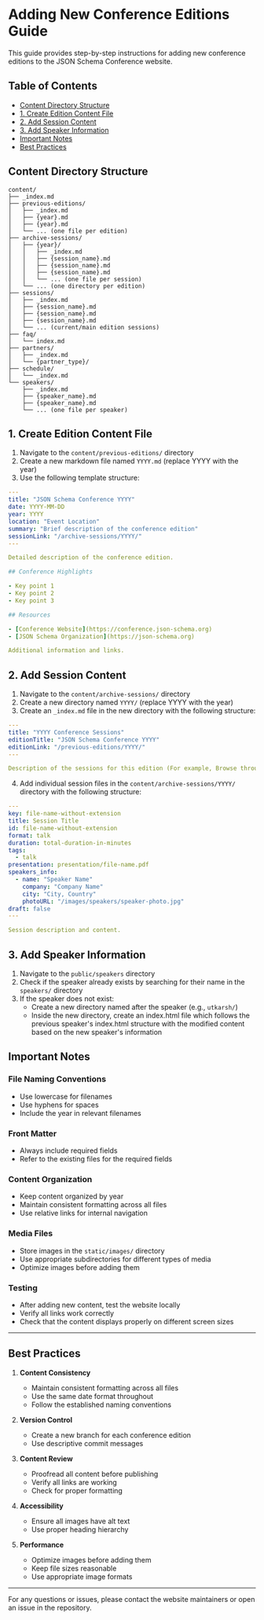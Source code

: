# Adding New Conference Editions Guide

This guide provides step-by-step instructions for adding new conference editions to the JSON Schema Conference website.

## Table of Contents
- [Content Directory Structure](#content-directory-structure)
- [1. Create Edition Content File](#1-create-edition-content-file)
- [2. Add Session Content](#2-add-session-content)
- [3. Add Speaker Information](#3-add-speaker-information)
- [Important Notes](#important-notes)
- [Best Practices](#best-practices)

## Content Directory Structure
```
content/
├── _index.md
├── previous-editions/
│   ├── _index.md
│   ├── {year}.md
│   ├── {year}.md
│   └── ... (one file per edition)
├── archive-sessions/
│   ├── {year}/
│   │   ├── _index.md
│   │   ├── {session_name}.md
│   │   ├── {session_name}.md
│   │   ├── {session_name}.md
│   │   └── ... (one file per session)
│   └── ... (one directory per edition)
├── sessions/
│   ├── _index.md
│   ├── {session_name}.md
│   ├── {session_name}.md
│   ├── {session_name}.md
│   └── ... (current/main edition sessions)
├── faq/
│   └── index.md
├── partners/
│   ├── _index.md
│   └── {partner_type}/
├── schedule/
│   └── _index.md
└── speakers/
    ├── _index.md
    ├── {speaker_name}.md
    ├── {speaker_name}.md
    └── ... (one file per speaker)
```

## 1. Create Edition Content File

1. Navigate to the `content/previous-editions/` directory
2. Create a new markdown file named `YYYY.md` (replace YYYY with the year)
3. Use the following template structure:

```yaml
---
title: "JSON Schema Conference YYYY"
date: YYYY-MM-DD
year: YYYY
location: "Event Location"
summary: "Brief description of the conference edition"
sessionLink: "/archive-sessions/YYYY/"
---

Detailed description of the conference edition.

## Conference Highlights

- Key point 1
- Key point 2
- Key point 3

## Resources

- [Conference Website](https://conference.json-schema.org)
- [JSON Schema Organization](https://json-schema.org)

Additional information and links.
```

## 2. Add Session Content

1. Navigate to the `content/archive-sessions/` directory
2. Create a new directory named `YYYY/` (replace YYYY with the year)
3. Create an `_index.md` file in the new directory with the following structure:

```yaml
---
title: "YYYY Conference Sessions"
editionTitle: "JSON Schema Conference YYYY"
editionLink: "/previous-editions/YYYY/"
---

Description of the sessions for this edition (For example, Browse through all sessions from the JSON Schema Conference YYYY. Click on a session to view details, watch the presentation, and access related resources.)
```

4. Add individual session files in the `content/archive-sessions/YYYY/` directory with the following structure:

```yaml
---
key: file-name-without-extension
title: Session Title
id: file-name-without-extension
format: talk
duration: total-duration-in-minutes
tags:
  - talk
presentation: presentation/file-name.pdf
speakers_info:
  - name: "Speaker Name"
    company: "Company Name"
    city: "City, Country"
    photoURL: "/images/speakers/speaker-photo.jpg"
draft: false
---

Session description and content.
```

## 3. Add Speaker Information

1. Navigate to the `public/speakers` directory
2. Check if the speaker already exists by searching for their name in the `speakers/` directory
3. If the speaker does not exist:
    - Create a new directory named after the speaker (e.g., `utkarsh/`)
    - Inside the new directory, create an index.html file which follows the previous speaker's index.html structure with the modified content based on the new speaker's information

## Important Notes

### File Naming Conventions
- Use lowercase for filenames
- Use hyphens for spaces
- Include the year in relevant filenames

### Front Matter
- Always include required fields
- Refer to the existing files for the required fields

### Content Organization
- Keep content organized by year
- Maintain consistent formatting across all files
- Use relative links for internal navigation

### Media Files
- Store images in the `static/images/` directory
- Use appropriate subdirectories for different types of media
- Optimize images before adding them

### Testing
- After adding new content, test the website locally
- Verify all links work correctly
- Check that the content displays properly on different screen sizes

---

## Best Practices

1. **Content Consistency**
   - Maintain consistent formatting across all files
   - Use the same date format throughout
   - Follow the established naming conventions

2. **Version Control**
   - Create a new branch for each conference edition
   - Use descriptive commit messages

3. **Content Review**
   - Proofread all content before publishing
   - Verify all links are working
   - Check for proper formatting

4. **Accessibility**
   - Ensure all images have alt text
   - Use proper heading hierarchy

5. **Performance**
   - Optimize images before adding them
   - Keep file sizes reasonable
   - Use appropriate image formats

---

For any questions or issues, please contact the website maintainers or open an issue in the repository.